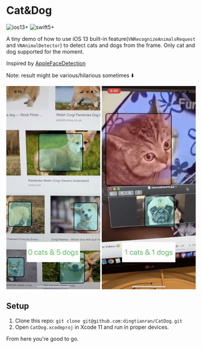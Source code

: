 # Cat&Dog

![ios13+](https://img.shields.io/badge/iOS-13%2B-blue.svg)
![swift5+](https://img.shields.io/badge/swift-5%2B-orange.svg)

A tiny demo of how to use iOS 13 built-in feature(`VNRecognizeAnimalsRequest` and `VNAnimalDetector`) to detect cats and dogs from the frame. Only cat and dog supported for the moment.

Inspired by [AppleFaceDetection](https://github.com/Willjay90/AppleFaceDetection)

Note: result might be various/hilarious sometimes ⬇️


<img src="https://github.com/dingtianran/CatDog/blob/master/IMG_2928.jpg" width="250" height="540" />  <img src="https://github.com/dingtianran/CatDog/blob/master/5ddf862fc8f9.gif" width="250" height="540" /> 

## Setup
1. Clone this repo: `git clone git@github.com:dingtianran/CatDog.git`
2. Open `CatDog.xcodeproj` in Xcode 11 and run in proper devices.

From here you're good to go.
